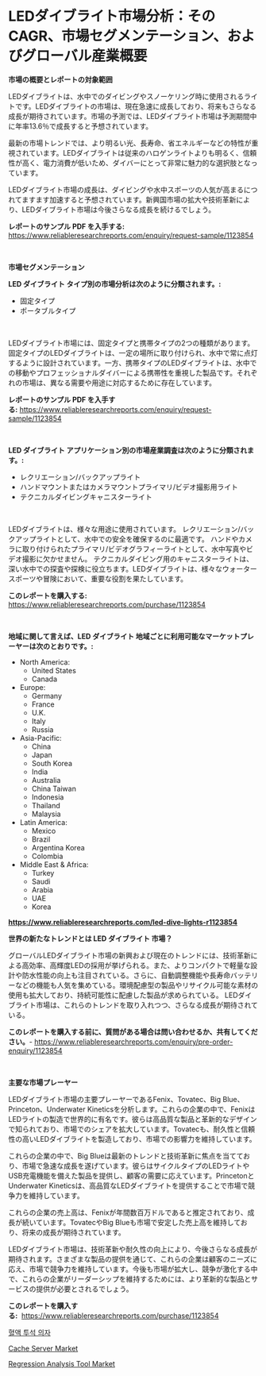 <p><h1>LEDダイブライト市場分析：そのCAGR、市場セグメンテーション、およびグローバル産業概要</h1></p><p><strong>市場の概要とレポートの対象範囲</strong></p>
<p><p>LEDダイブライトは、水中でのダイビングやスノーケリング時に使用されるライトです。LEDダイブライトの市場は、現在急速に成長しており、将来もさらなる成長が期待されています。市場の予測では、LEDダイブライト市場は予測期間中に年率13.6％で成長すると予想されています。</p><p>最新の市場トレンドでは、より明るい光、長寿命、省エネルギーなどの特性が重視されています。LEDダイブライトは従来のハロゲンライトよりも明るく、信頼性が高く、電力消費が低いため、ダイバーにとって非常に魅力的な選択肢となっています。</p><p>LEDダイブライト市場の成長は、ダイビングや水中スポーツの人気が高まるにつれてますます加速すると予想されています。新興国市場の拡大や技術革新により、LEDダイブライト市場は今後さらなる成長を続けるでしょう。</p></p>
<p><strong>レポートのサンプル PDF を入手する:</strong> <a href="https://www.reliableresearchreports.com/enquiry/request-sample/1123854">https://www.reliableresearchreports.com/enquiry/request-sample/1123854</a></p>
<p>&nbsp;</p>
<p><strong>市場セグメンテーション</strong></p>
<p><strong>LED ダイブライト タイプ別の市場分析は次のように分類されます。:</strong></p>
<p><ul><li>固定タイプ</li><li>ポータブルタイプ</li></ul></p>
<p>&nbsp;</p>
<p><p>LEDダイブライト市場には、固定タイプと携帯タイプの2つの種類があります。固定タイプのLEDダイブライトは、一定の場所に取り付けられ、水中で常に点灯するように設計されています。一方、携帯タイプのLEDダイブライトは、水中での移動やプロフェッショナルダイバーによる携帯性を重視した製品です。それぞれの市場は、異なる需要や用途に対応するために存在しています。</p></p>
<p><strong>レポートのサンプル PDF を入手する:</strong>&nbsp;<a href="https://www.reliableresearchreports.com/enquiry/request-sample/1123854">https://www.reliableresearchreports.com/enquiry/request-sample/1123854</a></p>
<p>&nbsp;</p>
<p><strong> LED ダイブライト アプリケーション別の市場産業調査は次のように分類されます。:</strong></p>
<p><ul><li>レクリエーション/バックアップライト</li><li>ハンドマウントまたはカメラマウントプライマリ/ビデオ撮影用ライト</li><li>テクニカルダイビングキャニスターライト</li></ul></p>
<p>&nbsp;</p>
<p><p>LEDダイブライトは、様々な用途に使用されています。 レクリエーション/バックアップライトとして、水中での安全を確保するのに最適です。 ハンドやカメラに取り付けられたプライマリ/ビデオグラフィーライトとして、水中写真やビデオ撮影に欠かせません。 テクニカルダイビング用のキャニスターライトは、深い水中での探査や探検に役立ちます。LEDダイブライトは、様々なウォータースポーツや冒険において、重要な役割を果たしています。</p></p>
<p><strong>このレポートを購入する:</strong>&nbsp; <a href="https://www.reliableresearchreports.com/purchase/1123854">https://www.reliableresearchreports.com/purchase/1123854</a></p>
<p>&nbsp;</p>
<p><strong>地域に関して言えば、LED ダイブライト 地域ごとに利用可能なマーケットプレーヤーは次のとおりです。:</strong></p>
<p><ul>
    <li>
        North America:
        <ul>
            <li>United States</li>
            <li>Canada</li>
        </ul>
    </li>
    <li>
        Europe:
        <ul>
            <li>Germany</li>
            <li>France</li>
            <li>U.K.</li>
            <li>Italy</li>
            <li>Russia</li>
        </ul>
    </li>
    <li>
        Asia-Pacific:
        <ul>
            <li>China</li>
            <li>Japan</li>
            <li>South Korea</li>
            <li>India</li>
            <li>Australia</li>
            <li>China Taiwan</li>
            <li>Indonesia</li>
            <li>Thailand</li>
            <li>Malaysia</li>
        </ul>
    </li>
    <li>
        Latin America:
        <ul>
            <li>Mexico</li>
            <li>Brazil</li>
            <li>Argentina Korea</li>
            <li>Colombia</li>
        </ul>
    </li>
    <li>
        Middle East & Africa:
        <ul>
            <li>Turkey</li>
            <li>Saudi</li>
            <li>Arabia</li>
            <li>UAE</li>
            <li>Korea</li>
        </ul>
    </li>
    </ul></p>
<p><strong><a href="https://www.reliableresearchreports.com/led-dive-lights-r1123854">https://www.reliableresearchreports.com/led-dive-lights-r1123854</a></strong>&nbsp;</p>
<p><strong>世界の新たなトレンドとは LED ダイブライト 市場？</strong></p>
<p><p>グローバルLEDダイブライト市場の新興および現在のトレンドには、技術革新による高効率、高輝度LEDの採用が挙げられる。また、よりコンパクトで軽量な設計や防水性能の向上も注目されている。さらに、自動調整機能や長寿命バッテリーなどの機能も人気を集めている。環境配慮型の製品やリサイクル可能な素材の使用も拡大しており、持続可能性に配慮した製品が求められている。 LEDダイブライト市場は、これらのトレンドを取り入れつつ、さらなる成長が期待されている。</p></p>
<p><strong>このレポートを購入する前に、質問がある場合は問い合わせるか、共有してください。</strong>- <a href="https://www.reliableresearchreports.com/enquiry/pre-order-enquiry/1123854">https://www.reliableresearchreports.com/enquiry/pre-order-enquiry/1123854</a></p>
<p>&nbsp;</p>
<p><strong>主要な市場プレーヤー</strong></p>
<p><p>LEDダイブライト市場の主要プレーヤーであるFenix、Tovatec、Big Blue、Princeton、Underwater Kineticsを分析します。これらの企業の中で、FenixはLEDライトの製造で世界的に有名です。彼らは高品質な製品と革新的なデザインで知られており、市場でのシェアを拡大しています。Tovatecも、耐久性と信頼性の高いLEDダイブライトを製造しており、市場での影響力を維持しています。</p><p>これらの企業の中で、Big Blueは最新のトレンドと技術革新に焦点を当てており、市場で急速な成長を遂げています。彼らはサイクルタイプのLEDライトやUSB充電機能を備えた製品を提供し、顧客の需要に応えています。PrincetonとUnderwater Kineticsは、高品質なLEDダイブライトを提供することで市場で競争力を維持しています。</p><p>これらの企業の売上高は、Fenixが年間数百万ドルであると推定されており、成長が続いています。TovatecやBig Blueも市場で安定した売上高を維持しており、将来の成長が期待されています。</p><p>LEDダイブライト市場は、技術革新や耐久性の向上により、今後さらなる成長が期待されます。さまざまな製品の提供を通じて、これらの企業は顧客のニーズに応え、市場で競争力を維持しています。今後も市場が拡大し、競争が激化する中で、これらの企業がリーダーシップを維持するためには、より革新的な製品とサービスの提供が必要とされるでしょう。</p></p>
<p><strong>このレポートを購入する:</strong>&nbsp;&nbsp;<a href="https://www.reliableresearchreports.com/purchase/1123854">https://www.reliableresearchreports.com/purchase/1123854</a></p>
<p><p><a href="https://github.com/fernandotryO5lson96765/Market-Research-Report-List-1/blob/main/357626722544.md">혈액 투석 의자</a></p><p><a href="https://github.com/dx0328/Market-Research-Report-List-2/blob/main/cache-server-market.md">Cache Server Market</a></p><p><a href="https://github.com/Glendatilghmankmgz0rbhwpy/Market-Research-Report-List-2/blob/main/regression-analysis-tool-market.md">Regression Analysis Tool Market</a></p></p>